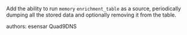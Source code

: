 Add the ability to run `memory` `enrichment_table` as a source, periodically dumping all the stored
data and optionally removing it from the table.

authors: esensar Quad9DNS
